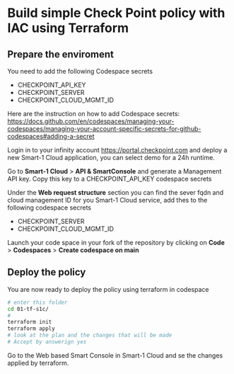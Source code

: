 # Build simple Check Point policy with IAC using Terraform  

## Prepare the enviroment

You need to add the following Codespace secrets
* CHECKPOINT_API_KEY 
* CHECKPOINT_SERVER
* CHECKPOINT_CLOUD_MGMT_ID

Here are the instruction on how to add Codespace secrets: https://docs.github.com/en/codespaces/managing-your-codespaces/managing-your-account-specific-secrets-for-github-codespaces#adding-a-secret

Login in to your infinity account https://portal.checkpoint.com and deploy a new Smart-1 Cloud application, you can select demo for a 24h runtime.

Go to **Smart-1 Cloud** > **API & SmartConsole** and generate a Management API key. Copy this key to a CHECKPOINT_API_KEY codespace secrets

Under the **Web request structure** section you can find the sever fqdn and cloud management ID for you Smart-1 Cloud service, add thes to the following codespace secrets

* CHECKPOINT_SERVER
* CHECKPOINT_CLOUD_MGMT_ID

Launch your code space in your fork of the repository by clicking on **Code** > **Codespaces** > **Create codespace on main**

## Deploy the policy
You are now ready to deploy the policy using terraform in codespace
```bash
# enter this folder
cd 01-tf-s1c/
#
terraform init
terraform apply
# look at the plan and the changes that will be made
# Accept by answerign yes

```

Go to the Web based Smart Console in Smart-1 Cloud and se the changes applied by terraform.